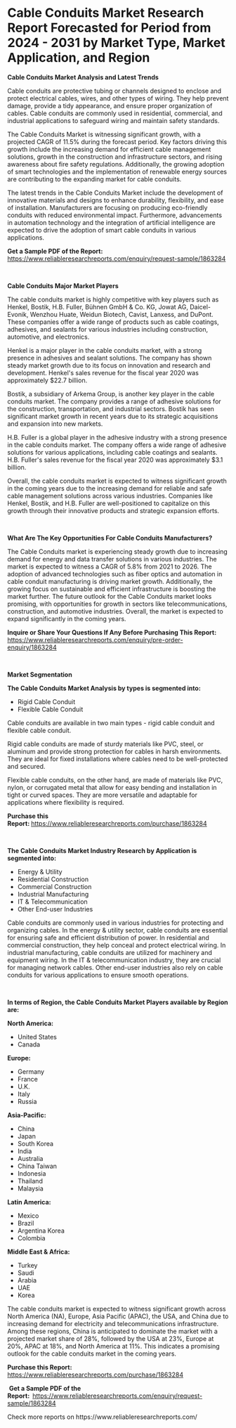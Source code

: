 <p><h1>Cable Conduits Market Research Report Forecasted for Period from 2024 -  2031 by Market Type, Market Application, and Region</h1></p><p><strong>Cable Conduits Market Analysis and Latest Trends</strong></p>
<p><p>Cable conduits are protective tubing or channels designed to enclose and protect electrical cables, wires, and other types of wiring. They help prevent damage, provide a tidy appearance, and ensure proper organization of cables. Cable conduits are commonly used in residential, commercial, and industrial applications to safeguard wiring and maintain safety standards.</p><p>The Cable Conduits Market is witnessing significant growth, with a projected CAGR of 11.5% during the forecast period. Key factors driving this growth include the increasing demand for efficient cable management solutions, growth in the construction and infrastructure sectors, and rising awareness about fire safety regulations. Additionally, the growing adoption of smart technologies and the implementation of renewable energy sources are contributing to the expanding market for cable conduits.</p><p>The latest trends in the Cable Conduits Market include the development of innovative materials and designs to enhance durability, flexibility, and ease of installation. Manufacturers are focusing on producing eco-friendly conduits with reduced environmental impact. Furthermore, advancements in automation technology and the integration of artificial intelligence are expected to drive the adoption of smart cable conduits in various applications.</p></p>
<p><strong>Get a Sample PDF of the Report:&nbsp;</strong> <a href="https://www.reliableresearchreports.com/enquiry/request-sample/1863284">https://www.reliableresearchreports.com/enquiry/request-sample/1863284</a></p>
<p>&nbsp;</p>
<p><strong>Cable Conduits Major Market Players</strong></p>
<p><p>The cable conduits market is highly competitive with key players such as Henkel, Bostik, H.B. Fuller, Bühnen GmbH & Co. KG, Jowat AG, Daicel-Evonik, Wenzhou Huate, Weidun Biotech, Cavist, Lanxess, and DuPont. These companies offer a wide range of products such as cable coatings, adhesives, and sealants for various industries including construction, automotive, and electronics.</p><p>Henkel is a major player in the cable conduits market, with a strong presence in adhesives and sealant solutions. The company has shown steady market growth due to its focus on innovation and research and development. Henkel's sales revenue for the fiscal year 2020 was approximately $22.7 billion.</p><p>Bostik, a subsidiary of Arkema Group, is another key player in the cable conduits market. The company provides a range of adhesive solutions for the construction, transportation, and industrial sectors. Bostik has seen significant market growth in recent years due to its strategic acquisitions and expansion into new markets.</p><p>H.B. Fuller is a global player in the adhesive industry with a strong presence in the cable conduits market. The company offers a wide range of adhesive solutions for various applications, including cable coatings and sealants. H.B. Fuller's sales revenue for the fiscal year 2020 was approximately $3.1 billion.</p><p>Overall, the cable conduits market is expected to witness significant growth in the coming years due to the increasing demand for reliable and safe cable management solutions across various industries. Companies like Henkel, Bostik, and H.B. Fuller are well-positioned to capitalize on this growth through their innovative products and strategic expansion efforts.</p></p>
<p>&nbsp;</p>
<p><strong>What Are The Key Opportunities For Cable Conduits Manufacturers?</strong></p>
<p><p>The Cable Conduits market is experiencing steady growth due to increasing demand for energy and data transfer solutions in various industries. The market is expected to witness a CAGR of 5.8% from 2021 to 2026. The adoption of advanced technologies such as fiber optics and automation in cable conduit manufacturing is driving market growth. Additionally, the growing focus on sustainable and efficient infrastructure is boosting the market further. The future outlook for the Cable Conduits market looks promising, with opportunities for growth in sectors like telecommunications, construction, and automotive industries. Overall, the market is expected to expand significantly in the coming years.</p></p>
<p><strong>Inquire or Share Your Questions If Any Before Purchasing This Report:</strong> <a href="https://www.reliableresearchreports.com/enquiry/pre-order-enquiry/1863284">https://www.reliableresearchreports.com/enquiry/pre-order-enquiry/1863284</a></p>
<p>&nbsp;</p>
<p><strong>Market Segmentation</strong></p>
<p><strong>The Cable Conduits Market Analysis by types is segmented into:</strong></p>
<p><ul><li>Rigid Cable Conduit</li><li>Flexible Cable Conduit</li></ul></p>
<p><p>Cable conduits are available in two main types - rigid cable conduit and flexible cable conduit. </p><p>Rigid cable conduits are made of sturdy materials like PVC, steel, or aluminum and provide strong protection for cables in harsh environments. They are ideal for fixed installations where cables need to be well-protected and secured.</p><p>Flexible cable conduits, on the other hand, are made of materials like PVC, nylon, or corrugated metal that allow for easy bending and installation in tight or curved spaces. They are more versatile and adaptable for applications where flexibility is required.</p></p>
<p><strong>Purchase this Report:&nbsp;</strong><a href="https://www.reliableresearchreports.com/purchase/1863284">https://www.reliableresearchreports.com/purchase/1863284</a></p>
<p>&nbsp;</p>
<p><strong>The Cable Conduits Market Industry Research by Application is segmented into:</strong></p>
<p><ul><li>Energy & Utility</li><li>Residential Construction</li><li>Commercial Construction</li><li>Industrial Manufacturing</li><li>IT & Telecommunication</li><li>Other End-user Industries</li></ul></p>
<p><p>Cable conduits are commonly used in various industries for protecting and organizing cables. In the energy & utility sector, cable conduits are essential for ensuring safe and efficient distribution of power. In residential and commercial construction, they help conceal and protect electrical wiring. In industrial manufacturing, cable conduits are utilized for machinery and equipment wiring. In the IT & telecommunication industry, they are crucial for managing network cables. Other end-user industries also rely on cable conduits for various applications to ensure smooth operations.</p></p>
<p>&nbsp;</p>
<p><strong>In terms of Region, the Cable Conduits Market Players available by Region are:</strong></p>
<p>
    <p> <strong> North America: </strong>
        <ul>
            <li>United States</li>
            <li>Canada</li>
        </ul>
        </p> 
    <p> <strong> Europe: </strong>
        <ul>
            <li>Germany</li>
            <li>France</li>
            <li>U.K.</li>
            <li>Italy</li>
            <li>Russia</li>
        </ul>
        </p> 
    <p> <strong> Asia-Pacific: </strong>
        <ul>
            <li>China</li>
            <li>Japan</li>
            <li>South Korea</li>
            <li>India</li>
            <li>Australia</li>
            <li>China Taiwan</li>
            <li>Indonesia</li>
            <li>Thailand</li>
            <li>Malaysia</li>
        </ul>
        </p> 
    <p> <strong> Latin America: </strong>
        <ul>
            <li>Mexico</li>
            <li>Brazil</li>
            <li>Argentina Korea</li>
            <li>Colombia</li>
        </ul>
        </p> 
    <p> <strong> Middle East & Africa: </strong>
        <ul>
            <li>Turkey</li>
            <li>Saudi</li>
            <li>Arabia</li>
            <li>UAE</li>
            <li>Korea</li>
        </ul>
    </p>
    </p>
<p><p>The cable conduits market is expected to witness significant growth across North America (NA), Europe, Asia Pacific (APAC), the USA, and China due to increasing demand for electricity and telecommunications infrastructure. Among these regions, China is anticipated to dominate the market with a projected market share of 28%, followed by the USA at 23%, Europe at 20%, APAC at 18%, and North America at 11%. This indicates a promising outlook for the cable conduits market in the coming years.</p></p>
<p><strong>Purchase this Report: </strong><a href="https://www.reliableresearchreports.com/purchase/1863284">https://www.reliableresearchreports.com/purchase/1863284</a></p>
<p>&nbsp;<strong>Get a Sample PDF of the Report:&nbsp;&nbsp;</strong><a href="https://www.reliableresearchreports.com/enquiry/request-sample/1863284">https://www.reliableresearchreports.com/enquiry/request-sample/1863284</a></p>
<p><strong></strong></p>
<p>Check more reports on https://www.reliableresearchreports.com/</p>